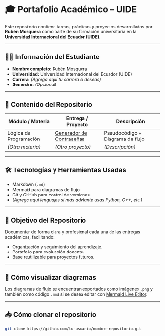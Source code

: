# 🎓 Portafolio Académico – UIDE

Este repositorio contiene tareas, prácticas y proyectos desarrollados por **Rubén Mosquera** como parte de su formación universitaria en la **Universidad Internacional del Ecuador (UIDE)**.

---

## 👨‍🎓 Información del Estudiante

- **Nombre completo:** Rubén Mosquera  
- **Universidad:** Universidad Internacional del Ecuador (UIDE)  
- **Carrera:** *(Agrega aquí tu carrera si deseas)*  
- **Semestre:** *(Opcional)*

---

## 📂 Contenido del Repositorio

| Módulo / Materia | Entrega / Proyecto | Descripción |
|------------------|--------------------|-------------|
| Lógica de Programación | [Generador de Contraseñas](./generador_contrasenas.md) | Pseudocódigo + Diagrama de flujo |
| *(Otra materia)* | *(Otro proyecto)* | *(Descripción)* |

---

## 🛠️ Tecnologías y Herramientas Usadas

- Markdown (`.md`)
- Mermaid para diagramas de flujo
- Git y GitHub para control de versiones
- *(Agrega aquí lenguajes si más adelante usas Python, C++, etc.)*

---

## 🧠 Objetivo del Repositorio

Documentar de forma clara y profesional cada una de las entregas académicas, facilitando:
- Organización y seguimiento del aprendizaje.
- Portafolio para evaluación docente.
- Base reutilizable para proyectos futuros.

---

## 📌 Cómo visualizar diagramas

Los diagramas de flujo se encuentran exportados como imágenes `.png` y también como código `.mmd` si se desea editar con [Mermaid Live Editor](https://mermaid.live/edit).

---

## 📥 Cómo clonar el repositorio

```bash
git clone https://github.com/tu-usuario/nombre-repositorio.git
